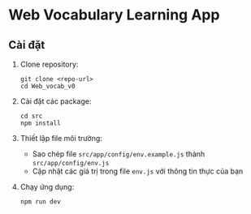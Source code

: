 # Web Vocabulary Learning App

## Cài đặt

1. Clone repository:
   ```
   git clone <repo-url>
   cd Web_vocab_v0
   ```

2. Cài đặt các package:
   ```
   cd src
   npm install
   ```

3. Thiết lập file môi trường:
   - Sao chép file `src/app/config/env.example.js` thành `src/app/config/env.js`
   - Cập nhật các giá trị trong file `env.js` với thông tin thực của bạn

4. Chạy ứng dụng:
   ```
   npm run dev
   ```

